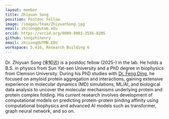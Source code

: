 ```yaml
---
layout: member
title: Zhiyuan Song
position: Postdoc Fellow
image: /images/team/ZhiyuanSong.jpg
email: zhisong@utmb.edu
orcid: https://orcid.org/0000-0003-3556-8205
github: songzhihenry
email: zhisong@UTMB.EDU
workspace: 5.416, Research Building 6
---
```


Dr. Zhiyuan Song (宋知远) is a postdoc fellow (2025-) in the lab. He holds a B.S. in physics from Sun Yat-sen University and a PhD degree in biophysics from Clemson University. During his PhD studies with [Dr. Feng Ding][1], he focused on amyloid protein aggregation and interactions, gaining extensive experience in molecular dynamics (MD) simulations, ML/AI, and biological data analysis to uncover the molecular mechanisms underlying protein and protein complex folding. His current research involves development of computational models on predicting protein-protein binding affinity using computational biophysics and advanced AI models such as transformer, graph neural network, and so on.

[1]: https://dlab.clemson.edu/

